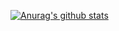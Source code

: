 [![Anurag's github stats](https://github-readme-stats.vercel.app/api?username=ThePowerP_98)](https://github.com/anuraghazra/github-readme-stats)
